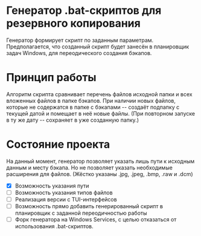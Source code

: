 # Генератор .bat-скриптов для резервного копирования
Генератор формирует скрипт по заданным параметрам. Предполагается, что созданный скрипт будет занесён в планировщик задач Windows, для переодического создания бэкапов.

# Принцип работы
Алгоритм скрипта сравнивает перечень файлов исходной папки и всех вложенных файлов в папке бэкапов. При наличии новых файлов, которые не содержатся в папке с бэкапами -- создаёт подпапку с текущей датой и помещает в неё новые файлы. (При повторном запуске в ту же дату -- сохраняет в уже созданную папку.)

# Состояние проекта
На данный момент, генератор позволяет указать лишь пути к исходным данным и месту бэкапа. Но не позволяет указать необходимые расширения для файлов. (Жёстко указаны .jpg, .jpeg, .bmp, .raw и .dcm)

- [x] Возможность указания пути
- [ ] Возможность указания типов файлов
- [ ] Реализация версии с TUI-интерфейсов
- [ ] Возможность прямо добавить генерированный скрипт в планировщик с заданной переодичностью работы
- [ ] Форк генератора на Windows Services, с целью отказаться от использования .bat-скриптов. 
